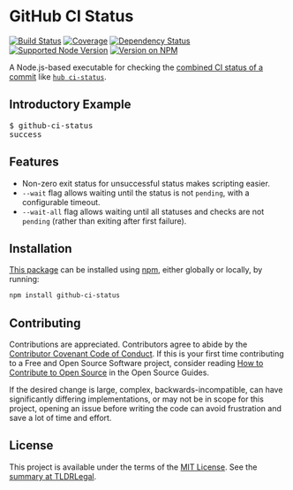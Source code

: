 GitHub CI Status
================

[![Build Status](https://img.shields.io/github/workflow/status/kevinoid/github-ci-status/Node.js%20CI/main.svg?style=flat&label=build)](https://github.com/kevinoid/github-ci-status/actions?query=branch%3Amain)
[![Coverage](https://img.shields.io/codecov/c/github/kevinoid/github-ci-status.svg?style=flat)](https://codecov.io/github/kevinoid/github-ci-status?branch=main)
[![Dependency Status](https://img.shields.io/david/kevinoid/github-ci-status.svg?style=flat)](https://david-dm.org/kevinoid/github-ci-status)
[![Supported Node Version](https://img.shields.io/node/v/github-ci-status.svg?style=flat)](https://www.npmjs.com/package/github-ci-status)
[![Version on NPM](https://img.shields.io/npm/v/github-ci-status.svg?style=flat)](https://www.npmjs.com/package/github-ci-status)

A Node.js-based executable for checking the [combined CI status of a
commit](https://docs.github.com/rest/reference/repos#get-the-combined-status-for-a-specific-reference)
like [`hub ci-status`](https://hub.github.com/hub-ci-status.1.html).

## Introductory Example

<pre><samp>$ <kbd>github-ci-status</kbd>
success</samp></pre>

## Features

* Non-zero exit status for unsuccessful status makes scripting easier.
* `--wait` flag allows waiting until the status is not `pending`, with a
  configurable timeout.
* `--wait-all` flag allows waiting until all statuses and checks are not
  `pending` (rather than exiting after first failure).

## Installation

[This package](https://www.npmjs.com/package/github-ci-status) can be
installed using [npm](https://www.npmjs.com/), either globally or locally, by
running:

```sh
npm install github-ci-status
```

## Contributing

Contributions are appreciated.  Contributors agree to abide by the [Contributor
Covenant Code of
Conduct](https://www.contributor-covenant.org/version/1/4/code-of-conduct.html).
If this is your first time contributing to a Free and Open Source Software
project, consider reading [How to Contribute to Open
Source](https://opensource.guide/how-to-contribute/)
in the Open Source Guides.

If the desired change is large, complex, backwards-incompatible, can have
significantly differing implementations, or may not be in scope for this
project, opening an issue before writing the code can avoid frustration and
save a lot of time and effort.

## License

This project is available under the terms of the [MIT License](LICENSE.txt).
See the [summary at TLDRLegal](https://tldrlegal.com/license/mit-license).
